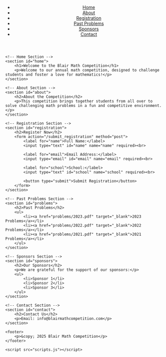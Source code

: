 <!DOCTYPE html>
<html lang="en">
<head>
    <meta charset="UTF-8">
    <meta name="viewport" content="width=device-width, initial-scale=1.0">
    <title>Blair Math Competition</title>
    <link rel="stylesheet" href="styles.css">
</head>
<body>
    <header>
        <nav>
            <ul>
                <li><a href="#home">Home</a></li>
                <li><a href="#about">About</a></li>
                <li><a href="#registration">Registration</a></li>
                <li><a href="#problems">Past Problems</a></li>
                <li><a href="#sponsors">Sponsors</a></li>
                <li><a href="#contact">Contact</a></li>
            </ul>
        </nav>
    </header>

    <!-- Home Section -->
    <section id="home">
        <h1>Welcome to the Blair Math Competition</h1>
        <p>Welcome to our annual math competition, designed to challenge students and foster a love for mathematics!</p>
    </section>

    <!-- About Section -->
    <section id="about">
        <h2>About the Competition</h2>
        <p>This competition brings together students from all over to solve challenging math problems in a fun and competitive environment.</p>
    </section>

    <!-- Registration Section -->
    <section id="registration">
        <h2>Register Now</h2>
        <form action="/submit_registration" method="post">
            <label for="name">Full Name:</label>
            <input type="text" id="name" name="name" required><br>

            <label for="email">Email Address:</label>
            <input type="email" id="email" name="email" required><br>

            <label for="school">School:</label>
            <input type="text" id="school" name="school" required><br>

            <button type="submit">Submit Registration</button>
        </form>
    </section>

    <!-- Past Problems Section -->
    <section id="problems">
        <h2>Past Problems</h2>
        <ul>
            <li><a href="problems/2023.pdf" target="_blank">2023 Problems</a></li>
            <li><a href="problems/2022.pdf" target="_blank">2022 Problems</a></li>
            <li><a href="problems/2021.pdf" target="_blank">2021 Problems</a></li>
        </ul>
    </section>

    <!-- Sponsors Section -->
    <section id="sponsors">
        <h2>Our Sponsors</h2>
        <p>We are grateful for the support of our sponsors:</p>
        <ul>
            <li>Sponsor 1</li>
            <li>Sponsor 2</li>
            <li>Sponsor 3</li>
        </ul>
    </section>

    <!-- Contact Section -->
    <section id="contact">
        <h2>Contact Us</h2>
        <p>Email: info@blairmathcompetition.com</p>
    </section>

    <footer>
        <p>&copy; 2025 Blair Math Competition</p>
    </footer>

    <script src="scripts.js"></script>
</body>
</html>
